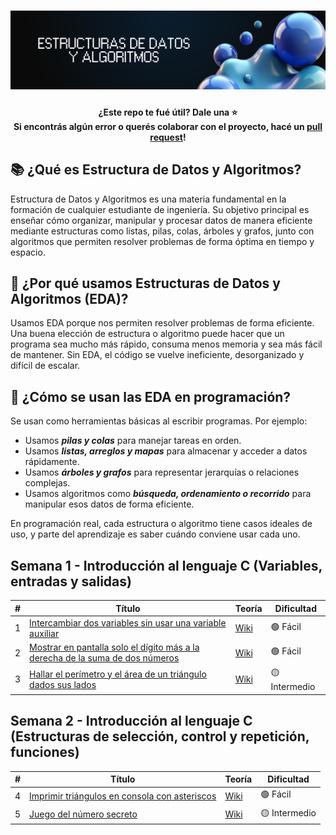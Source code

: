 <h1 align="center">
  <a name="logo"><img src="src/img/eda-banner.png" alt="Estructuras de Datos y Algoritmos" width="750"></a>
</h1>

<h4 align="center">¿Este repo te fué útil? Dale una ⭐
  </br> 
  Si encontrás algún error o querés colaborar con el proyecto, hacé un 
  <a href="https://github.com/cpfiuna/mi-primer-pr">pull request</a>!
</h4>

## 📚 ¿Qué es Estructura de Datos y Algoritmos?
Estructura de Datos y Algoritmos es una materia fundamental en la formación de cualquier estudiante de ingeniería. Su objetivo principal es enseñar cómo organizar, manipular y procesar datos de manera eficiente mediante estructuras como listas, pilas, colas, árboles y grafos, junto con algoritmos que permiten resolver problemas de forma óptima en tiempo y espacio.

## 🤔 ¿Por qué usamos Estructuras de Datos y Algoritmos (EDA)?
Usamos EDA porque nos permiten resolver problemas de forma eficiente. Una buena elección de estructura o algoritmo puede hacer que un programa sea mucho más rápido, consuma menos memoria y sea más fácil de mantener. Sin EDA, el código se vuelve ineficiente, desorganizado y difícil de escalar.

## 🧠 ¿Cómo se usan las EDA en programación?
Se usan como herramientas básicas al escribir programas. Por ejemplo:

- Usamos ***pilas y colas*** para manejar tareas en orden.
- Usamos ***listas, arreglos y mapas*** para almacenar y acceder a datos rápidamente.
- Usamos ***árboles y grafos*** para representar jerarquías o relaciones complejas.
- Usamos algoritmos como ***búsqueda, ordenamiento o recorrido*** para manipular esos datos de forma eficiente.

En programación real, cada estructura o algoritmo tiene casos ideales de uso, y parte del aprendizaje es saber cuándo conviene usar cada uno.

## Semana 1 - Introducción al lenguaje C (Variables, entradas y salidas)

|  #  |  Título  |  Teoría  |  Dificultad                 
|-----|----------|----------|--------------
|1|[Intercambiar dos variables sin usar una variable auxiliar](Semana%201/intercambiar-variable.c) | [Wiki](https://github.com/davidgimenezs/estructuras-de-datos-y-algoritmos/wiki/Ejercicio-001-%E2%80%90-Intercambiar-dos-variables-sin-usar-una-variable-auxiliar) | 🟢 Fácil
|2|[Mostrar en pantalla solo el dígito más a la derecha de la suma de dos números](Semana%201/digito-derecha.c) | [Wiki](https://github.com/davidgimenezs/estructuras-de-datos-y-algoritmos/wiki/Ejercicio-002-%E2%80%90-Mostrar-en-pantalla-solo-el-d%C3%ADgito-m%C3%A1s-a-la-derecha-de-la-suma-de-dos-n%C3%BAmeros) | 🟢 Fácil
|3|[Hallar el perímetro y el área de un triángulo dados sus lados](Semana%201/perimetro-area.c) | [Wiki](https://github.com/davidgimenezs/estructuras-de-datos-y-algoritmos/wiki/Ejercicio-003-%E2%80%90-Hallar-el-per%C3%ADmetro-y-el-%C3%A1rea-de-un-tri%C3%A1ngulo-dados-sus-lados) | 🟡 Intermedio

## Semana 2 - Introducción al lenguaje C (Estructuras de selección, control y repetición, funciones)

|  #  |  Título  |  Teoría  |  Dificultad                 
|-----|----------|----------|--------------
|4|[Imprimir triángulos en consola con asteriscos](Semana%202/imprimir-triangulo.c) | [Wiki](https://github.com/davidgimenezs/estructuras-de-datos-y-algoritmos/wiki/Ejercicio-004-%E2%80%90-Imprimir-triangulos-en-consola-con-asteriscos) | 🟢 Fácil
|5|[Juego del número secreto](Semana%202/numero-secreto.c) | [Wiki](https://github.com/davidgimenezs/estructuras-de-datos-y-algoritmos/wiki/Ejercicio-005-%E2%80%90-Juego-del-numero-secreto) | 🟡 Intermedio